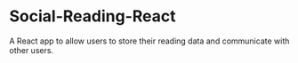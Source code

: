 # Social-Reading-React
 A React app to allow users to store their reading data and communicate with other users.
